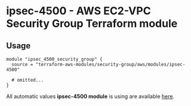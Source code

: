 # ipsec-4500 - AWS EC2-VPC Security Group Terraform module

## Usage

```hcl
module "ipsec_4500_security_group" {
  source = "terraform-aws-modules/security-group/aws/modules/ipsec-4500"

  # omitted...
}
```

All automatic values **ipsec-4500 module** is using are available [here](https://github.com/terraform-aws-modules/terraform-aws-security-group/blob/master/modules/ipsec-4500/auto_values.tf).
